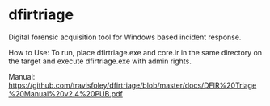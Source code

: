 # dfirtriage
Digital forensic acquisition tool for Windows based incident response.

How to Use:
To run, place dfirtriage.exe and core.ir in the same directory on the target and execute dfirtriage.exe with admin rights. 

Manual:
https://github.com/travisfoley/dfirtriage/blob/master/docs/DFIR%20Triage%20Manual%20v2.4%20PUB.pdf


